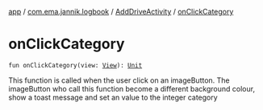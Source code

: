 [app](../../index.md) / [com.ema.jannik.logbook](../index.md) / [AddDriveActivity](index.md) / [onClickCategory](./on-click-category.md)

# onClickCategory

`fun onClickCategory(view: `[`View`](https://developer.android.com/reference/android/view/View.html)`): `[`Unit`](https://kotlinlang.org/api/latest/jvm/stdlib/kotlin/-unit/index.html)

This function is called when the user click on an imageButton.
The imageButton who call this function become a different background colour, show a toast message and set an value to the integer category

